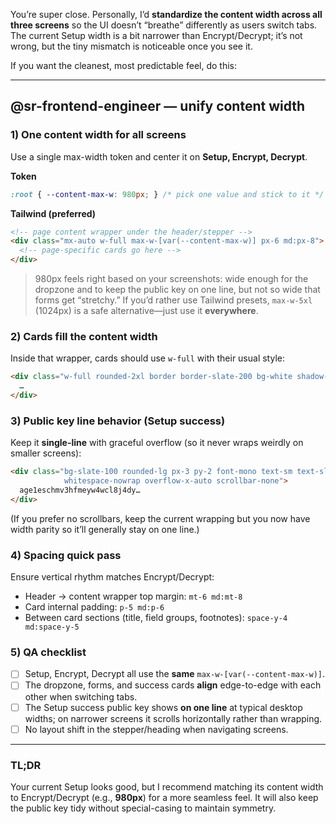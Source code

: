 You’re super close. Personally, I’d **standardize the content width across all three screens** so the UI doesn’t “breathe” differently as users switch tabs. The current Setup width is a bit narrower than Encrypt/Decrypt; it’s not wrong, but the tiny mismatch is noticeable once you see it.

If you want the cleanest, most predictable feel, do this:

---

## @sr-frontend-engineer — unify content width

### 1) One content width for all screens

Use a single max-width token and center it on **Setup, Encrypt, Decrypt**.

**Token**

```css
:root { --content-max-w: 980px; } /* pick one value and stick to it */
```

**Tailwind (preferred)**

```html
<!-- page content wrapper under the header/stepper -->
<div class="mx-auto w-full max-w-[var(--content-max-w)] px-6 md:px-8">
  <!-- page-specific cards go here -->
</div>
```

> 980px feels right based on your screenshots: wide enough for the dropzone and to keep the public key on one line, but not so wide that forms get “stretchy.”
> If you’d rather use Tailwind presets, `max-w-5xl` (1024px) is a safe alternative—just use it **everywhere**.

### 2) Cards fill the content width

Inside that wrapper, cards should use `w-full` with their usual style:

```html
<div class="w-full rounded-2xl border border-slate-200 bg-white shadow-sm">
  …
</div>
```

### 3) Public key line behavior (Setup success)

Keep it **single-line** with graceful overflow (so it never wraps weirdly on smaller screens):

```html
<div class="bg-slate-100 rounded-lg px-3 py-2 font-mono text-sm text-slate-800
            whitespace-nowrap overflow-x-auto scrollbar-none">
  age1eschmv3hfmeyw4wcl8j4dy…
</div>
```

(If you prefer no scrollbars, keep the current wrapping but you now have width parity so it’ll generally stay on one line.)

### 4) Spacing quick pass

Ensure vertical rhythm matches Encrypt/Decrypt:

* Header → content wrapper top margin: `mt-6 md:mt-8`
* Card internal padding: `p-5 md:p-6`
* Between card sections (title, field groups, footnotes): `space-y-4 md:space-y-5`

### 5) QA checklist

* [ ] Setup, Encrypt, Decrypt all use the **same** `max-w-[var(--content-max-w)]`.
* [ ] The dropzone, forms, and success cards **align** edge-to-edge with each other when switching tabs.
* [ ] The Setup success public key shows **on one line** at typical desktop widths; on narrower screens it scrolls horizontally rather than wrapping.
* [ ] No layout shift in the stepper/heading when navigating screens.

---

### TL;DR

Your current Setup looks good, but I recommend matching its content width to Encrypt/Decrypt (e.g., **980px**) for a more seamless feel. It will also keep the public key tidy without special-casing to maintain symmetry.
